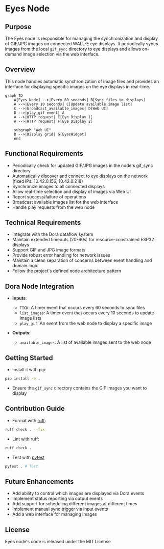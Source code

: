 # Eyes Node

## Purpose
The Eyes node is responsible for managing the synchronization and display of GIF/JPG images on connected WALL-E eye displays. It periodically syncs images from the local `gif_sync` directory to eye displays and allows on-demand image selection via the web interface.

## Overview
This node handles automatic synchronization of image files and provides an interface for displaying specific images on the eye displays in real-time.

```mermaid
graph TD
    A[Eyes Node] -->|Every 60 seconds| B[Sync files to displays]
    A -->|Every 10 seconds| C[Update available image list]
    C -->|broadcast_available_images| D[Web UI]
    D -->|play_gif event| A
    A -->|HTTP request| E[Eye Display 1]
    A -->|HTTP request| F[Eye Display 2]
    
    subgraph "Web UI"
    D -->|Display grid| G[EyesWidget]
    end
```

## Functional Requirements
- Periodically check for updated GIF/JPG images in the node's gif_sync directory
- Automatically discover and connect to eye displays on the network (fixed IPs: 10.42.0.156, 10.42.0.218)
- Synchronize images to all connected displays
- Allow real-time selection and display of images via Web UI
- Report success/failure of operations
- Broadcast available images list for the web interface
- Handle play requests from the web node

## Technical Requirements
- Integrate with the Dora dataflow system
- Maintain extended timeouts (20-60s) for resource-constrained ESP32 displays
- Support GIF and JPG image formats
- Provide robust error handling for network issues
- Maintain a clean separation of concerns between event handling and domain logic
- Follow the project's defined node architecture pattern

## Dora Node Integration
- **Inputs**: 
  - `TICK`: A timer event that occurs every 60 seconds to sync files
  - `list_images`: A timer event that occurs every 10 seconds to update image lists
  - `play_gif`: An event from the web node to display a specific image

- **Outputs**: 
  - `available_images`: A list of available images sent to the web node

## Getting Started

- Install it with pip:

```bash
pip install -e .
```

- Ensure the `gif_sync` directory contains the GIF images you want to display

## Contribution Guide

- Format with [ruff](https://docs.astral.sh/ruff/):

```bash
ruff check . --fix
```

- Lint with ruff:

```bash
ruff check .
```

- Test with [pytest](https://github.com/pytest-dev/pytest)

```bash
pytest . # Test
```

## Future Enhancements
- Add ability to control which images are displayed via Dora events
- Implement status reporting via output events
- Add support for scheduling different images at different times
- Implement manual sync trigger via input events
- Add a web interface for managing images

## License

Eyes node's code is released under the MIT License